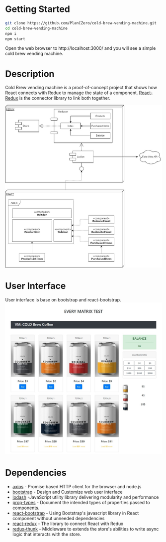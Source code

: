 # Getting Started
```sh
git clone https://github.com/PlanCZero/cold-brew-vending-machine.git
cd cold-brew-vending-machine
npm i
npm start
```
Open the web browser to http://localhost:3000/ and you will see a simple cold brew vending machine.
# Description
Cold Brew vending machine is a proof-of-concept project that shows how React connects with Redux to manage the state of a component. [React-Redux](https://github.com/reduxjs/react-redux) is the connector library to link both together.

![Code Structure](https://github.com/PlanCZero/cold-brew-vending-machine/blob/master/public/images/coldbrew.jpg?raw=true)

# User Interface

User interface is base on bootstrap and react-bootstrap.
![Vending Machine User Interface](https://github.com/PlanCZero/cold-brew-vending-machine/blob/master/public/images/ui.jpeg?raw=true)

# Dependencies

* [axios](https://github.com/axios/axios) - Promise based HTTP client for the browser and node.js
* [bootstrap](https://getbootstrap.com/) - Design and Customize web user interface
* [lodash](https://lodash.com/) -JavaScript utility library delivering modularity and performance
* [prop-types](https://github.com/facebook/prop-types) - Document the intended types of properties passed to components.
* [react-bootstrap](https://react-bootstrap.github.io/) - Using Bootstrap's javascript library in React component without unneeded dependencies
* [react-redux](https://github.com/reduxjs/react-redux) - The library to connect React with Redux
* [redux-thunk](https://github.com/reduxjs/redux-thunk) - Middleware to extends the store's abilities to write async logic that interacts with the store.